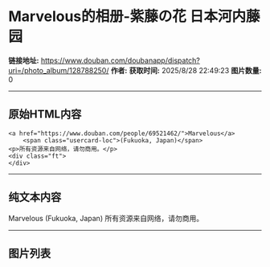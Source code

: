 # Marvelous的相册-紫藤の花  日本河内藤园

**链接地址:** https://www.douban.com/doubanapp/dispatch?uri=/photo_album/128788250/
**作者:** 
**获取时间:** 2025/8/28 22:49:23
**图片数量:** 0

---

## 原始HTML内容


    <a href="https://www.douban.com/people/69521462/">Marvelous</a>
        <span class="usercard-loc">(Fukuoka, Japan)</span>
    <p>所有资源来自网络，请勿商用。</p>
    <div class="ft">
    </div>
  

---

## 纯文本内容

Marvelous
        (Fukuoka, Japan)
    所有资源来自网络，请勿商用。

---

## 图片列表


